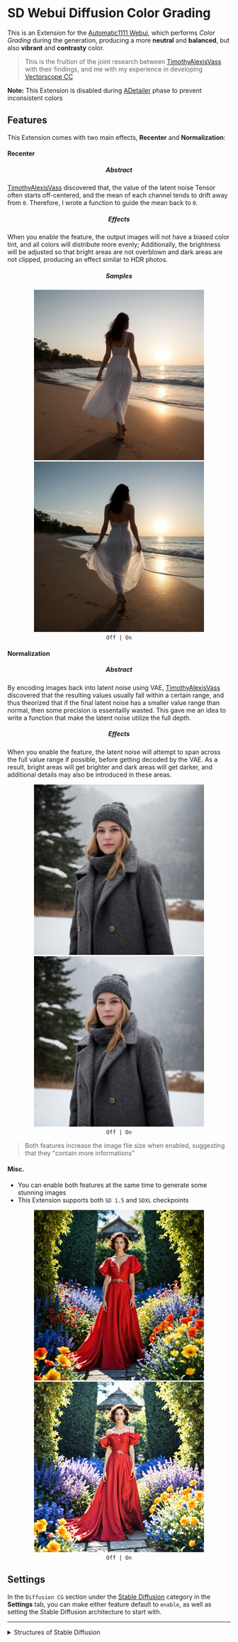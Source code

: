 ﻿# SD Webui Diffusion Color Grading
This is an Extension for the [Automatic1111 Webui](https://github.com/AUTOMATIC1111/stable-diffusion-webui), which performs *Color Grading* during the generation, producing a more **neutral** and **balanced**, but also **vibrant** and **contrasty** color.

> This is the fruition of the joint research between [TimothyAlexisVass](https://github.com/TimothyAlexisVass) with their findings, and me with my experience in developing [Vectorscope CC](https://github.com/Haoming02/sd-webui-vectorscope-cc)

**Note:** This Extension is disabled during [ADetailer](https://github.com/Bing-su/adetailer) phase to prevent inconsistent colors

## Features

This Extension comes with two main effects, **Recenter** and **Normalization**:

#### Recenter

<h5 align="center">Abstract</h5>

<ins>TimothyAlexisVass</ins> discovered that, the value of the latent noise Tensor often starts off-centered, and the mean of each channel tends to drift away from `0`. Therefore, I wrote a function to guide the mean back to `0`.

<h5 align="center">Effects</h5>

When you enable the feature, the output images will not have a biased color tint, and all colors will distribute more evenly; Additionally, the brightness will be adjusted so that bright areas are not overblown and dark areas are not clipped, producing an effect similar to HDR photos.

<h5 align="center">Samples</h5>

<p align="center">
<img src="examples\rc_off.jpg" width=384>
<img src="examples\rc_on.jpg" width=384>
<br><code>Off | On</code><br>
</p>

#### Normalization

<h5 align="center">Abstract</h5>

By encoding images back into latent noise using VAE, <ins>TimothyAlexisVass</ins> discovered that the resulting values usually fall within a certain range, and thus theorized that if the final latent noise has a smaller value range than normal, then some precision is essentailly wasted. This gave me an idea to write a function that make the latent noise utilize the full depth.

<h5 align="center">Effects</h5>

When you enable the feature, the latent noise will attempt to span across the full value range if possible, before getting decoded by the VAE. As a result, bright areas will get brighter and dark areas will get darker, and additional details may also be introduced in these areas.

<p align="center">
<img src="examples\nml_off.jpg" width=384>
<img src="examples\nml_on.jpg" width=384>
<br><code>Off | On</code><br>
</p>

> Both features increase the image file size when enabled, suggesting that they "contain more informations"

#### Misc.

- You can enable both features at the same time to generate some stunning images
- This Extension supports both `SD 1.5` and `SDXL` checkpoints

<p align="center">
<img src="examples\xl_off.jpg" width=384>
<img src="examples\xl_on.jpg" width=384>
<br><code>Off | On</code><br>
</p>

## Settings
In the `Diffusion CG` section under the <ins>Stable Diffusion</ins> category in the **Settings** tab, you can make either feature default to `enable`, as well as setting the Stable Diffusion architecture to start with.

<hr>

<details>
<summary>Structures of Stable Diffusion</summary>

The `Tensor` of the latent noise has a dimention of `[batch, 4, height / 8, width / 8]`.

- For **SD 1.5:** From my trial and error when developing [Vectorscope CC](https://github.com/Haoming02/sd-webui-vectorscope-cc), each of the 4 channels essentially represents the `-K`, `-M`, `C`, `Y` color for the **CMYK** color model.

- For **SDXL:** According to <ins>TimothyAlexisVass</ins>'s [Blogpost](https://huggingface.co/blog/TimothyAlexisVass/explaining-the-sdxl-latent-space), the first 3 channels represent the `Y'`, `-Cr`, `-Cb` color for the **Y'CbCr** color model, while the 4th channel is the pattern/structure.

</details>

